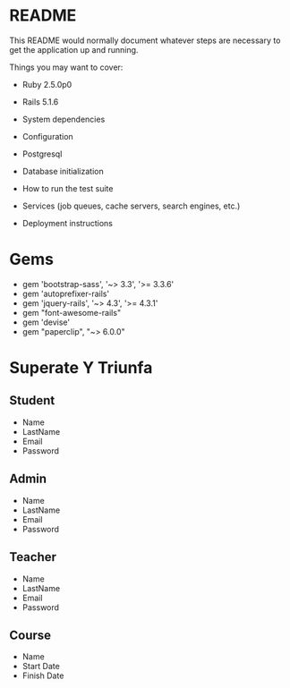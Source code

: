# README

This README would normally document whatever steps are necessary to get the
application up and running.

Things you may want to cover:

* Ruby 2.5.0p0

* Rails 5.1.6

* System dependencies

* Configuration

* Postgresql

* Database initialization

* How to run the test suite

* Services (job queues, cache servers, search engines, etc.)

* Deployment instructions


# Gems

* gem 'bootstrap-sass', '~> 3.3', '>= 3.3.6'
* gem 'autoprefixer-rails'
* gem 'jquery-rails', '~> 4.3', '>= 4.3.1'
* gem "font-awesome-rails"
* gem 'devise'
* gem "paperclip", "~> 6.0.0"


# Superate Y Triunfa

## Student
* Name
* LastName
* Email
* Password



## Admin
* Name
* LastName
* Email
* Password


## Teacher
* Name
* LastName
* Email
* Password

## Course
* Name
* Start Date
* Finish Date



